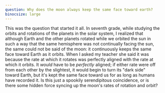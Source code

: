 ```yaml
---
question: Why does the moon always keep the same face toward earth?
binocsize: large
---
```


This was the question that started it all. In seventh grade, while studying the orbits and rotations of the planets in the solar system, I realized that although Earth and the other planets rotated while we orbited the sun in such a way that the same hemisphere was not continually facing the sun, the same could not be said of the moon: it continuously keeps the same face toward Earth as it orbits. When I asked my teacher she said it was because the rate at which it rotates was perfectly aligned with the rate at which it orbits. It *would* have to be *perfectly* aligned; if either rate were off from each other by the slightest, it would begin to turn its "dark side" toward Earth, but it's kept the same face toward us for as long as humans have recorded it. Is this just a spookily serendipitous coincidence, or is there some hidden force syncing up the moon's rates of rotation and orbit?
